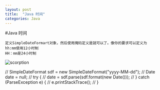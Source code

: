 ```yaml
---
layout: post
title:  "Java 时间"
categories: Java
---
```


#Java 时间

	定义SimpleDateFormart对象，然后使用掩码定义是就可以了。像你的要求可以定义为 
	hh:mm使用12小时制
	HH：mm是24小时制


![scorption](https://avatars0.githubusercontent.com/u/8603342?v=3&u=17c90bd9ee618bb5472870d9932994e1e287c08f&s=140)


//		SimpleDateFormat sdf = new SimpleDateFormat("yyyy-MM-dd");
//		Date date = null;
//		try {
//			date = sdf.parse(sdf.format(new Date()));
//		} catch (ParseException e) {
//			e.printStackTrace();
//		}


